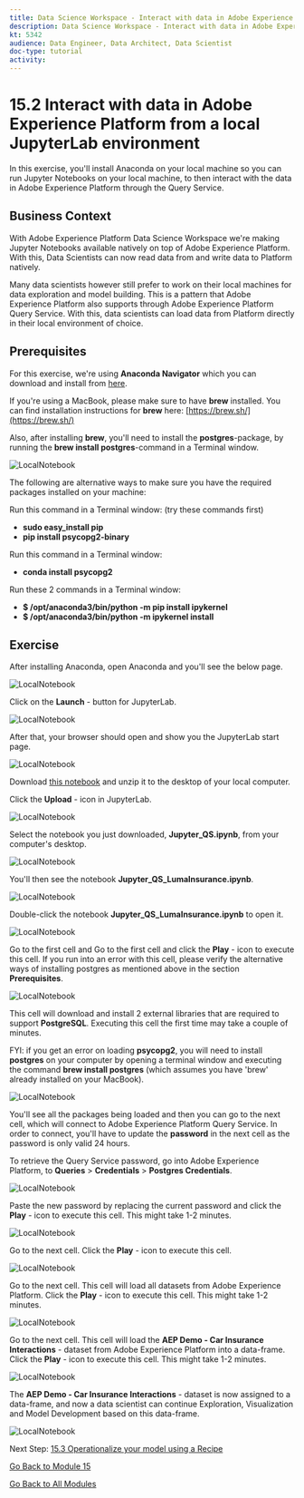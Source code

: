 ```yaml
---
title: Data Science Workspace - Interact with data in Adobe Experience Platform from a local JupyterLab environment
description: Data Science Workspace - Interact with data in Adobe Experience Platform from a local JupyterLab environment
kt: 5342
audience: Data Engineer, Data Architect, Data Scientist
doc-type: tutorial
activity: 
---
```


# 15.2 Interact with data in Adobe Experience Platform from a local JupyterLab environment

In this exercise, you'll install Anaconda on your local machine so you can run Jupyter Notebooks on your local machine, to then interact with the data in Adobe Experience Platform through the Query Service.

## Business Context

With Adobe Experience Platform Data Science Workspace we're making Jupyter Notebooks available natively on top of Adobe Experience Platform. With this, Data Scientists can now read data from and write data to Platform natively.

Many data scientists however still prefer to work on their local machines for data exploration and model building. This is a pattern that Adobe Experience Platform also supports through Adobe Experience Platform Query Service. With this, data scientists can load data from Platform directly in their local environment of choice.

## Prerequisites

For this exercise, we're using **Anaconda Navigator** which you can download and install from [here](https://docs.anaconda.com/anaconda/install/).

If you're using a MacBook, please make sure to have **brew** installed. You can find installation instructions for **brew** here: [https://brew.sh/](https://brew.sh/)

Also, after installing **brew**, you'll need to install the **postgres**-package, by running the **brew install postgres**-command in a Terminal window.

![LocalNotebook](./images/terminal.png)

The following are alternative ways to make sure you have the required packages installed on your machine:

Run this command in a Terminal window: (try these commands first)

- **sudo easy_install pip**
- **pip install psycopg2-binary**

Run this command in a Terminal window:

- **conda install psycopg2**

Run these 2 commands in a Terminal window:

- **$ /opt/anaconda3/bin/python -m pip install ipykernel**
- **$ /opt/anaconda3/bin/python -m  ipykernel install**

## Exercise

After installing Anaconda, open Anaconda and you'll see the below page.

![LocalNotebook](./images/nb1.png)

Click on the **Launch** - button for JupyterLab.

![LocalNotebook](./images/launchjn.png)

After that, your browser should open and show you the JupyterLab start page.

![LocalNotebook](./images/jupstart.png)

Download [this notebook](./downloads/Jupyter_QS_LumaInsurance.ipynb.zip) and unzip it to the desktop of your local computer.

Click the **Upload** - icon in JupyterLab.

![LocalNotebook](./images/jpupload.png)

Select the notebook you just downloaded, **Jupyter_QS.ipynb**,  from your computer's desktop.

![LocalNotebook](./images/jpuploaddesktop.png)

You'll then see the notebook **Jupyter_QS_LumaInsurance.ipynb**.

![LocalNotebook](./images/jpuploaddesktopfile.png)

Double-click the notebook **Jupyter_QS_LumaInsurance.ipynb** to open it.

![LocalNotebook](./images/jpuploaddesktopfileopen.png)

Go to the first cell and Go to the first cell and click the **Play** - icon to execute this cell. If you run into an error with this cell, please verify the alternative ways of installing postgres as mentioned above in the section **Prerequisites**.

![LocalNotebook](./images/jupplay.png)

This cell will download and install 2 external libraries that are required to support **PostgreSQL**. Executing this cell the first time may take a couple of minutes.

FYI: if you get an error on loading **psycopg2**, you will need to install **postgres** on your computer by opening a terminal window and executing the command **brew install postgres** (which assumes you have 'brew' already installed on your MacBook).

![LocalNotebook](./images/cell12.png)

You'll see all the packages being loaded and then you can go to the next cell, which will connect to Adobe Experience Platform Query Service. In order to connect, you'll have to update the **password** in the next cell as the password is only valid 24 hours.

To retrieve the Query Service password, go into Adobe Experience Platform, to **Queries** > **Credentials** > **Postgres Credentials**.

![LocalNotebook](./images/query.png)

Paste the new password by replacing the current password and click the **Play** - icon to execute this cell. This might take 1-2 minutes.

![LocalNotebook](./images/queryconn.png)

Go to the next cell. Click the **Play** - icon to execute this cell.

![LocalNotebook](./images/loadsql.png)

Go to the next cell. This cell will load all datasets from Adobe Experience Platform. Click the **Play** - icon to execute this cell. This might take 1-2 minutes.

![LocalNotebook](./images/showtables.png)

Go to the next cell. This cell will load the **AEP Demo - Car Insurance Interactions** - dataset from Adobe Experience Platform into a data-frame. Click the **Play** - icon to execute this cell. This might take 1-2 minutes.

![LocalNotebook](./images/loadee.png)

The **AEP Demo - Car Insurance Interactions** - dataset is now assigned to a data-frame, and now a data scientist can continue Exploration, Visualization and Model Development based on this data-frame.

![LocalNotebook](./images/df.png)

Next Step: [15.3 Operationalize your model using a Recipe](./ex3.md)

[Go Back to Module 15](./data-science-workspace-car-insurance-sales-propensity.md)

[Go Back to All Modules](../../README.md)
